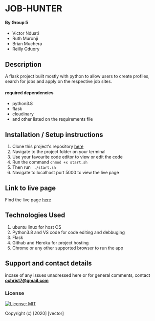 #  JOB-HUNTER
#### By Group 5
+ Victor Nduati
+ Ruth Muronji
+ Brian Muchera
+ Reilly Oduory

## Description

A flask project built mostly with python to allow users to create profiles, search for jobs and apply on the respective job sites. 


#### required dependencies
* python3.8
* flask
* cloudinary
* and other listed on the requirements file

## Installation / Setup instructions
1. Clone this project's repository [here](https://github.com/Vector254/Job-hunter.git)
2. Navigate to the project folder on your terminal
3. Use your favourite code editor to view or edit the code
3. Run the command ``chmod +x start.sh``
4. Then run `` ./start.sh``
5. Navigate to localhost port 5000 to view the live page



## Link to live page

Find the live page [here](https://job-hunter5.herokuapp.com/)

## Technologies Used
 1. ubuntu linux for host OS
 2. Python3.8 and VS code for code editing and debbuging
 3. Flask
 4. Github and Heroku for project hosting
 5. Chrome or any other supported browser to run the app

## Support and contact details
incase of any issues unadressed here or for general comments, contact **ochrist7@gmail.com**

### License
[![License: MIT](https://img.shields.io/badge/License-MIT-yellow.svg)](https://opensource.org/licenses/MIT)

Copyright (c) [2020] [vector]